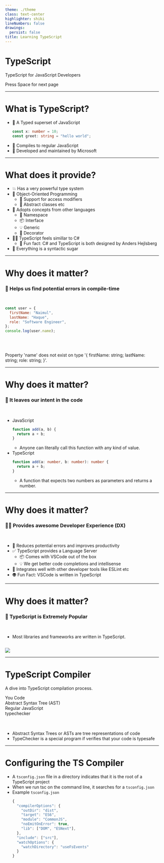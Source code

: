 ```yaml
---
theme: ./theme
class: text-center
highlighter: shiki
lineNumbers: false
drawings:
  persist: false
title: Learning TypeScript
---
```


# TypeScript

TypeScript for JavaScript Developers

<div class="pt-12">
  <span @click="$slidev.nav.next" class="px-2 py-1 rounded cursor-pointer" hover="bg-white bg-opacity-10">
    Press Space for next page <carbon:arrow-right class="inline"/>
  </span>
</div>

<div class="abs-br m-6 flex gap-2">
  <!-- <button @click="$slidev.nav.openInEditor()" title="Open in Editor" class="text-xl icon-btn opacity-50 !border-none !hover:text-white">
    <carbon:edit />
  </button> -->
  <a href="https://github.com/naimulcsx/typescript-in-bangla" target="_blank" alt="GitHub"
    class="text-xl icon-btn opacity-50 !border-none !hover:text-white">
    <carbon-logo-github />
  </a>
</div>

---

# What is TypeScript?

- 📝 A Typed superset of JavaScript
  ```ts
  const x: number = 10;
  const greet: string = "hello world";
  ```
- 🚀 Compiles to regular JavaScript
- 🎉 Developed and maintained by Microsoft

---

# What does it provide?

- 💥 Has a very powerful type system
- 🧪 Object-Oriented Programming
  - 🔧 Support for access modifiers
  - 📝 Abstract classes etc
- 💫 Adopts concepts from other languages
  - 📙 Namespace
  - 📦️ Interface
  - 💡 Generic
  - 🎨 Decorator
- 🧑‍💻 TypeScript feels simillar to C#
  - 🧐 Fun fact: C# and TypeScript is both designed by Anders Hejlsberg
- 🚨 Everything is a syntactic sugar

---

# Why does it matter?

### 🐛 Helps us find potential errors in compile-time

<br>

```js {1-5|6}
const user = {
  firstName: "Naimul",
  lastName: "Haque",
  role: "Software Engineer",
};
console.log(user.name);
```

<arrow v-click="2" x1="360" y1="300" x2="240" y2="260" color="#564" width="2" arrowSize="1" />

<br>
<br>

<p class="text-red-500" v-click>Property 'name' does not exist on type '{ firstName: string; lastName: string; role: string; }'.</p>

---

# Why does it matter?

### 🧠 It leaves our intent in the code

<br>

- JavaScript
  ```js
  function add(a, b) {
    return a + b;
  }
  ```
  - Anyone can literally call this function with any kind of value.
- TypeScript
  ```ts
  function add(a: number, b: number): number {
    return a + b;
  }
  ```
  - A function that expects two numbers as parameters and returns a number.

---

# Why does it matter?

### 🧑‍💻 Provides awesome Developer Experience (DX)

<br>

- 🐛 Reduces potential errors and improves productivity
- ✅ TypeScript provides a Language Server
  - 📦️ Comes with VSCode out of the box
  - 💡 We get better code completions and intellisense
- 🔨 Integrates well with other developer tools like ESLint etc
- 👽️ Fun Fact: VSCode is written in TypeScript

---

# Why does it matter?

### 🚀 TypeScript is Extremely Popular

<br>

- Most libraries and frameworks are written in TypeScript.

![]()

<img
  class="w-[600px] rounded"
  src="https://i.ibb.co/bgR6fg0/Screen-Shot-2022-05-22-at-10-13-37-PM.png"
/>

---

# TypeScript Compiler

A dive into TypeScript compilation process.

<div class="flex space-x-20 mt-10">
  <div class="w-56 h-24 border border-white flex items-center justify-center text-center px-6">
  You Code
  </div>
  
  <div class="w-56 h-24 border border-white flex items-center justify-center text-center px-6">
  Abstract Syntax Tree (AST)
  </div>
  <div class="w-56 h-24 border border-white flex items-center justify-center text-center px-6">
  Regular JavaScript
  </div>
</div>

<div class="ml-76 mt-16">
  <div class="w-56 h-24 border border-white flex items-center justify-center text-center px-6">
  typechecker
  </div>
</div>

<arrow v-click="1" x2="355" y2="200" x1="280" y1="200" color="#564" width="2" arrowSize="1" />

<arrow v-click="2" x2="450" y2="305" x1="450" y1="250" color="#564" width="2" arrowSize="1" />

<arrow v-click="3" x1="480" y1="305" x2="480" y2="250" color="#564" width="2" arrowSize="2" />

<arrow v-click="4" x2="660" y2="200" x1="585" y1="200" color="#564" width="2" arrowSize="1" />

<br> 
<br>

- Abstract Syntax Trees or ASTs are tree representations of code
- TypeChecker is a special program if verifies that your code is typesafe

---

# Configuring the TS Compiler

- A `tsconfig.json` file in a directory indicates that it is the root of a TypeScript project
- When we run tsc on the command line, it searches for a `tsconfig.json`
- Example `tsconfig.json`
  ```js
  {
    "compilerOptions": {
      "outDir": "dist",
      "target": "ES6",
      "module": "CommonJS",
      "noEmitOnError": true,
      "lib": ["DOM", "ESNext"],
    },
    "include": ["src"],
    "watchOptions": {
      "watchDirectory": "useFsEvents"
    }
  }
  ```
